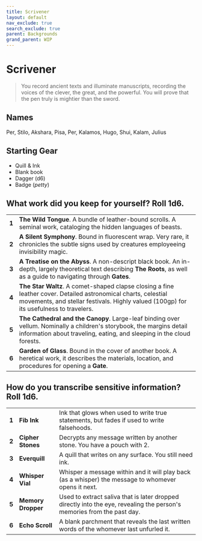 ```yaml
---
title: Scrivener
layout: default
nav_exclude: true
search_exclude: true
parent: Backgrounds
grand_parent: WIP
---
```


# Scrivener

> You record ancient texts and illuminate manuscripts, recording the voices of the clever, the great, and the powerful. You will prove that the pen truly is mightier than the sword.

## Names

Per, Stilo, Akshara, Pisa, Per, Kalamos, Hugo, Shui, Kalam, Julius

## Starting Gear

- Quill & Ink
- Blank book
- Dagger (d6)
- Badge (_petty_)

## What work did you keep for yourself? Roll 1d6.

|       |                      |
| ----- | -------------------- |
| **1** | **The Wild Tongue**. A bundle of leather-bound scrolls. A seminal work, cataloging the hidden languages of beasts.     |
| **2** | **A Silent Symphony**. Bound in fluorescent wrap. Very rare, it chronicles the subtle signs used by creatures employeeing invisibility magic.    |
| **3** | **A Treatise on the Abyss**. A non-descript black book. An in-depth, largely theoretical text describing **The Roots**, as well as a guide to navigating through **Gates**.   |
| **4** |  **The Star Waltz**. A comet-shaped clapse closing a fine leather cover. Detailed astronomical charts, celestial movements, and stellar festivals. Highly valued (100gp) for its usefulness to travelers.     |
| **5** | **The Cathedral and the Canopy**. Large-leaf binding over vellum. Nominally a children's storybook, the margins detail information about traveling, eating, and sleeping in the cloud forests.    |
| **6** | **Garden of Glass**. Bound in the cover of another book. A heretical work, it describes the materials, location, and procedures for opening a **Gate**.|

## How do you transcribe sensitive information? Roll 1d6.

|       |                    |                                                                                                                        |
| ----- | ------------------ | ---------------------------------------------------------------------------------------------------------------------- |
| **1** | **Fib Ink**        | Ink that glows when used to write true statements, but fades if used to write falsehoods.                              |
| **2** | **Cipher Stones**  | Decrypts any message written by another stone. You have a pouch with 2.                                                |
| **3** | **Everquill**      | A quill that writes on any surface. You still need ink.                                                                |
| **4** | **Whisper Vial**   | Whisper a message within and it will play back (as a whisper) the message to whomever opens it next.                   |
| **5** | **Memory Dropper** | Used to extract saliva that is later dropped directly into the eye, revealing the person's memories from the past day. |
| **6** | **Echo Scroll**    | A blank parchment that reveals the last written words of the whomever last  unfurled it.                               |